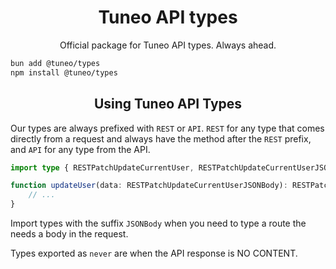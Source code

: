 <h1 align="center">Tuneo API types</h1>
<p align="center">Official package for Tuneo API types. Always ahead.</p>

```bash
bun add @tuneo/types
npm install @tuneo/types
```

<h2 align="center">Using Tuneo API Types</h2>

Our types are always prefixed with `REST` or `API`. `REST` for any type that comes directly from a request and always have the method after the `REST` prefix, and `API` for any type from the API.

```ts
import type { RESTPatchUpdateCurrentUser, RESTPatchUpdateCurrentUserJSONBody } from '@tuneo/types'

function updateUser(data: RESTPatchUpdateCurrentUserJSONBody): RESTPatchUpdateCurrentUser {
    // ...
}
```

Import types with the suffix `JSONBody` when you need to type a route the needs a body in the request.

Types exported as `never` are when the API response is NO CONTENT.
